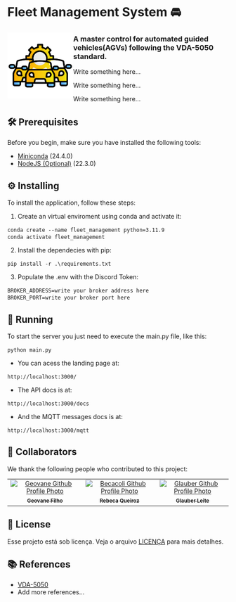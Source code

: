 # Fleet Management System 🚘

<img align="left" width="150" height="150" src="./docs/img/fleet-manager-icon.png">

### A master control for automated guided vehicles(AGVs) following the VDA-5050 standard.
Write something here... 

Write something here... 

Write something here... 



## 🛠 Prerequisites

Before you begin, make sure you have installed the following tools:

- [Miniconda](https://docs.anaconda.com/free/miniconda/) (24.4.0)
- [NodeJS (Optional)](https://nodejs.org/en/download/package-manager/current) (22.3.0)

## ⚙ Installing

To install the application, follow these steps:

1. Create an virtual enviroment using conda and activate it:
```
conda create --name fleet_management python=3.11.9
conda activate fleet_management
```

2. Install the dependecies with pip:
```
pip install -r .\requirements.txt
```

3. Populate the .env with the Discord Token:
```
BROKER_ADDRESS=write your broker address here
BROKER_PORT=write your broker port here
```

## 🚀 Running

To start the server you just need to execute the main.py file, like this:

```
python main.py
```
* You can acess the landing page at:
```
http://localhost:3000/
```

* The API docs is at:
```
http://localhost:3000/docs
```

* And the MQTT messages docs is at:
```
http://localhost:3000/mqtt
```

## 🤩 Collaborators

We thank the following people who contributed to this project:

<table>
  <tr>
    <td align="center">
      <a href="https://github.com/vannisson" title="Vannisson Github Profile">
        <img src="https://github.com/vannisson.png" width="100px;" alt="Geovane Github Profile Photo"/><br>
        <sub>
          <b>Geovane Filho</b>
        </sub>
      </a>
    </td>
    <td align="center">
      <a href="https://github.com/becacoli" title="Becacoli Github Profile">
        <img src="https://github.com/becacoli.png" width="100px;" alt="Becacoli Github Profile Photo"/><br>
        <sub>
          <b>Rebeca Queiroz</b>
        </sub>
      </a>
    </td>
    <td align="center">
      <a href="https://github.com/glauberrleite" title="GlauberRLeite Github Profile">
        <img src="https://github.com/glauberrleite.png" width="100px;" alt="Glauber Github Profile Photo"/><br>
        <sub>
          <b>Glauber Leite</b>
        </sub>
      </a>
    </td>
  </tr>
</table>

## 📜 License

Esse projeto está sob licença. Veja o arquivo [LICENÇA](LICENSE.md) para mais detalhes.

## 📚 References

* [VDA-5050](https://github.com/VDA5050/VDA5050)
* Add more references...